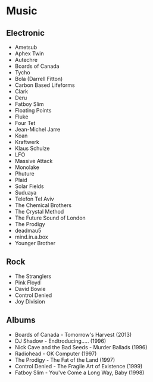 # Music

## Electronic
- Ametsub
- Aphex Twin
- Autechre
- Boards of Canada
- Tycho
- Bola (Darrell Fitton)
- Carbon Based Lifeforms
- Clark
- Deru
- Fatboy Slim
- Floating Points
- Fluke
- Four Tet
- Jean-Michel Jarre
- Koan
- Kraftwerk
- Klaus Schulze
- LFO
- Massive Attack
- Monolake
- Phuture
- Plaid
- Solar Fields
- Suduaya
- Telefon Tel Aviv
- The Chemical Brothers
- The Crystal Method
- The Future Sound of London
- The Prodigy
- deadmau5
- mind.in.a.box
- Younger Brother

## Rock
- The Stranglers
- Pink Floyd
- David Bowie
- Control Denied
- Joy Division

## Albums
- Boards of Canada - Tomorrow's Harvest (2013)
- DJ Shadow - Endtroducing..... (1996)
- Nick Cave and the Bad Seeds - Murder Ballads (1996)
- Radiohead - OK Computer (1997)
- The Prodigy - The Fat of the Land (1997)
- Control Denied - The Fragile Art of Existence (1999)
- Fatboy Slim - You've Come a Long Way, Baby (1998)
